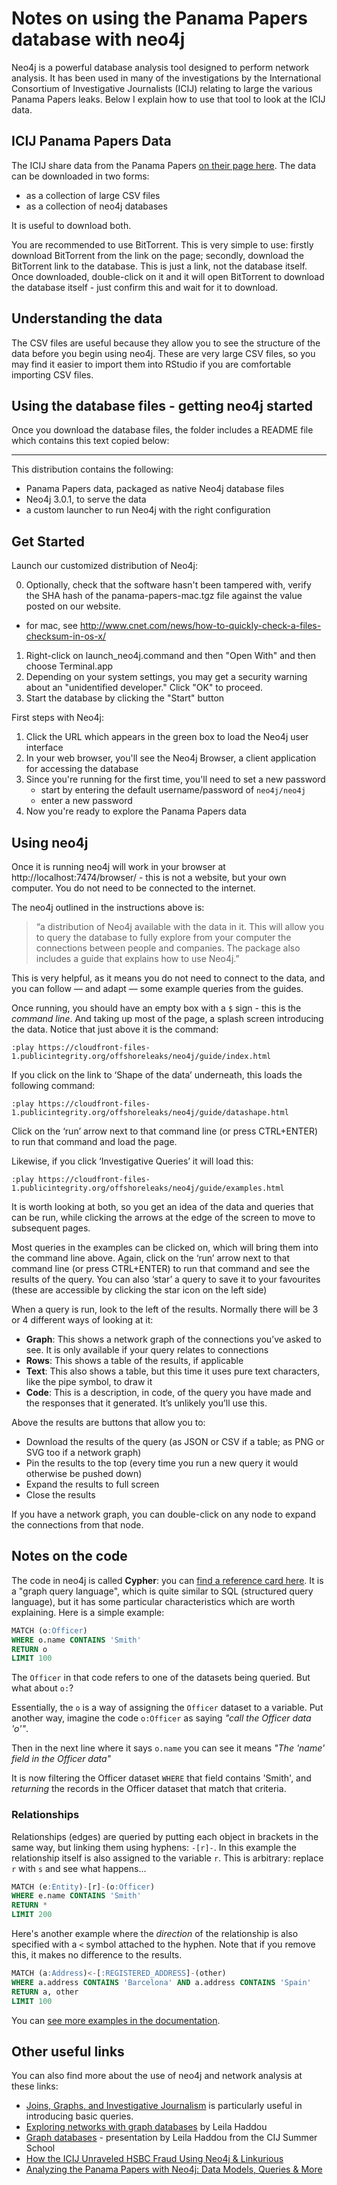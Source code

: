 # Notes on using the Panama Papers database with neo4j

Neo4j is a powerful database analysis tool designed to perform network analysis. It has been used in many of the investigations by the International Consortium of Investigative Journalists (ICIJ) relating to large the various Panama Papers leaks. Below I explain how to use that tool to look at the ICIJ data.

## ICIJ Panama Papers Data

The ICIJ share data from the Panama Papers [on their page here](https://offshoreleaks.icij.org/pages/database). The data can be downloaded in two forms:

* as a collection of large CSV files
* as a collection of neo4j databases

It is useful to download both.

You are recommended to use BitTorrent. This is very simple to use: firstly download BitTorrent from the link on the page; secondly, download the BitTorrent link to the database. This is just a link, not the database itself. Once downloaded, double-click on it and it will open BitTorrent to download the database itself - just confirm this and wait for it to download.

## Understanding the data

The CSV files are useful because they allow you to see the structure of the data before you begin using neo4j. These are very large CSV files, so you may find it easier to import them into RStudio if you are comfortable importing CSV files.


## Using the database files - getting neo4j started

Once you download the database files, the folder includes a README file which contains this text copied below:

--------------------------------------
This distribution contains the following:

 - Panama Papers data, packaged as native Neo4j database files
 - Neo4j 3.0.1, to serve the data
 - a custom launcher to run Neo4j with the right configuration

Get Started
-----------

Launch our customized distribution of Neo4j:

0. Optionally, check that the software hasn't been tampered with, verify the
  SHA  hash of the panama-papers-mac.tgz file against the value posted
  on our website.
  - for mac, see http://www.cnet.com/news/how-to-quickly-check-a-files-checksum-in-os-x/
1. Right-click on launch_neo4j.command and then "Open With" and then choose Terminal.app
2. Depending on your system settings, you may get a security warning about
   an "unidentified developer." Click "OK" to proceed.
3. Start the database by clicking the "Start" button

First steps with Neo4j:

1. Click the URL which appears in the green box to load the Neo4j user interface
2. In your web browser, you'll see the Neo4j Browser, a client application for
   accessing the database
3. Since you're running for the first time, you'll need to set a new password
   - start by entering the default username/password of `neo4j/neo4j`
   - enter a new password
4. Now you're ready to explore the Panama Papers data

## Using neo4j

Once it is running neo4j will work in your browser at http://localhost:7474/browser/ - this is not a website, but your own computer. You do not need to be connected to the internet.

The neo4j outlined in the instructions above is:

> “a distribution of Neo4j available with the data in it. This will allow you to query the database to fully explore from your computer the connections between people and companies. The package also includes a guide that explains how to use Neo4j.”

This is very helpful, as it means you do not need to connect to the data, and you can follow — and adapt — some example queries from the guides.

Once running, you should have an empty box with a `$` sign - this is the *command line*. And taking up most of the page, a splash screen introducing the data. Notice that just above it is the command:

`:play https://cloudfront-files-1.publicintegrity.org/offshoreleaks/neo4j/guide/index.html`

If you click on the link to ‘Shape of the data’ underneath, this loads the following command:

`:play https://cloudfront-files-1.publicintegrity.org/offshoreleaks/neo4j/guide/datashape.html`

Click on the ‘run’ arrow next to that command line (or press CTRL+ENTER) to run that command and load the page.

Likewise, if you click ‘Investigative Queries’ it will load this:

`:play https://cloudfront-files-1.publicintegrity.org/offshoreleaks/neo4j/guide/examples.html`

It is worth looking at both, so you get an idea of the data and queries that can be run, while clicking the arrows at the edge of the screen to move to subsequent pages.

Most queries in the examples can be clicked on, which will bring them into the command line above. Again, click on the ‘run’ arrow next to that command line (or press CTRL+ENTER) to run that command and see the results of the query. You can also ‘star’ a query to save it to your favourites (these are accessible by clicking the star icon on the left side)

When a query is run, look to the left of the results. Normally there will be 3 or 4 different ways of looking at it:

* **Graph**: This shows a network graph of the connections you’ve asked to see. It is only available if your query relates to connections
* **Rows**: This shows a table of the results, if applicable
* **Text**: This also shows a table, but this time it uses pure text characters, like the pipe symbol, to draw it
* **Code**: This is a description, in code, of the query you have made and the responses that it generated. It’s unlikely you’ll use this.

Above the results are buttons that allow you to:

* Download the results of the query (as JSON or CSV if a table; as PNG or SVG too if a network graph)
* Pin the results to the top (every time you run a new query it would otherwise be pushed down)
* Expand the results to full screen
* Close the results

If you have a network graph, you can double-click on any node to expand the connections from that node.

## Notes on the code

The code in neo4j is called **Cypher**: you can [find a reference card here](http://neo4j.com/docs/cypher-refcard/3.0/). It is a "graph query language", which is quite similar to SQL (structured query language), but it has some particular characteristics which are worth explaining. Here is a simple example:

```sql
MATCH (o:Officer)
WHERE o.name CONTAINS 'Smith'
RETURN o
LIMIT 100
```

The `Officer` in that code refers to one of the datasets being queried. But what about `o:`?

Essentially, the `o` is a way of assigning the `Officer` dataset to a variable. Put another way, imagine the code `o:Officer` as saying *"call the Officer data 'o'"*.

Then in the next line where it says `o.name` you can see it means *"The 'name' field in the Officer data"*

It is now filtering the Officer dataset `WHERE` that field contains 'Smith', and *returning* the records in the Officer dataset that match that criteria.

### Relationships

Relationships (edges) are queried by putting each object in brackets in the same way, but linking them using hyphens: `-[r]-`. In this example the relationship itself is also assigned to the variable `r`. This is arbitrary: replace `r` with `s` and see what happens...

```sql
MATCH (e:Entity)-[r]-(o:Officer)
WHERE e.name CONTAINS 'Smith'
RETURN *
LIMIT 200
```

Here's another example where the *direction* of the relationship is also specified with a `<` symbol attached to the hyphen. Note that if you remove this, it makes no difference to the results.

```sql
MATCH (a:Address)<-[:REGISTERED_ADDRESS]-(other)
WHERE a.address CONTAINS 'Barcelona' AND a.address CONTAINS 'Spain'
RETURN a, other
LIMIT 100
```

You can [see more examples in the documentation](https://neo4j.com/docs/developer-manual/3.0/cypher/).

## Other useful links

You can also find more about the use of neo4j and network analysis at these links:

* [Joins, Graphs, and Investigative Journalism](http://aramology.com/#project/computational/DBjoins) is particularly useful in introducing basic queries.
* [Exploring networks with graph databases](https://leilahaddou.github.io/neo4j-tutorial/) by Leila Haddou
* [Graph databases](https://docs.google.com/presentation/d/1fR0-s6XQ3SrJuHJdV-6ZgqqdsXUAqXz6FUeSupWiDNw/edit#slide=id.g1f55b63659_0_0) - presentation by Leila Haddou from the CIJ Summer School
* [How the ICIJ Unraveled HSBC Fraud Using Neo4j & Linkurious](https://neo4j.com/blog/icij-hsbc-fraud-neo4j-linkurious/)
* [Analyzing the Panama Papers with Neo4j: Data Models, Queries & More](https://neo4j.com/blog/analyzing-panama-papers-neo4j/)
